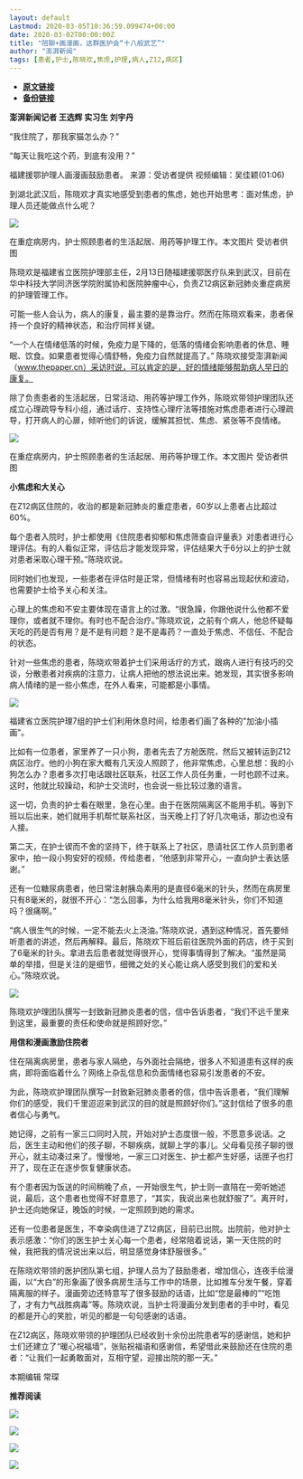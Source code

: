 ```yaml
---
layout: default
Lastmod: 2020-03-05T10:36:59.099474+00:00
date: 2020-03-02T00:00:00Z
title: "陪聊+画漫画，这群医护会“十八般武艺”"
author: "澎湃新闻"
tags: [患者,护士,陈晓欢,焦虑,护理,病人,Z12,病区]
---
```


* [**原文链接**](https://mp.weixin.qq.com/s/zx1I3YenkxrxMczrkZlbSA)
* [**备份链接**](http://archive.today/E59UZ)


**澎湃新闻记者 王选辉 实习生 刘宇丹**

  

“我住院了，那我家猫怎么办？”

  
“每天让我吃这个药，到底有没用？”

  

福建援鄂护理人画漫画鼓励患者。 来源：受访者提供 视频编辑：吴佳颖(01:06)  

  

到湖北武汉后，陈晓欢才真实地感受到患者的焦虑，她也开始思考：面对焦虑，护理人员还能做点什么呢？  

  

![](/images/post/c5a67b4fe7b57bad1185874df48644cc.jpg)

在重症病房内，护士照顾患者的生活起居、用药等护理工作。本文图片 受访者供图

  
陈晓欢是福建省立医院护理部主任，2月13日随福建援鄂医疗队来到武汉，目前在华中科技大学同济医学院附属协和医院肿瘤中心，负责Z12病区新冠肺炎重症病房的护理管理工作。

  
可能一些人会认为，病人的康复，最主要的是靠治疗。然而在陈晓欢看来，患者保持一个良好的精神状态，和治疗同样关键。

  
“一个人在情绪低落的时候，免疫力是下降的，低落的情绪会影响患者的休息、睡眠、饮食。如果患者觉得心情舒畅，免疫力自然就提高了。” 陈晓欢接受澎湃新闻（www.thepaper.cn）采访时说，可以肯定的是，好的情绪能够帮助病人早日的康复。

  
除了负责患者的生活起居，日常活动、用药等护理工作外，陈晓欢带领护理团队还成立心理疏导专科小组，通过话疗、支持性心理疗法等措施对焦虑患者进行心理疏导，打开病人的心扉，倾听他们的诉说，缓解其担忧、焦虑、紧张等不良情绪。  

  

![](/images/post/9f78b193639b00923aeca87a4351da50.jpg)

在重症病房内，护士照顾患者的生活起居、用药等护理工作。本文图片 受访者供图

  
**小焦虑和大关心**

在Z12病区住院的，收治的都是新冠肺炎的重症患者，60岁以上患者占比超过60%。

  
每个患者入院时，护士都使用《住院患者抑郁和焦虑筛查自评量表》对患者进行心理评估。有的人看似正常，评估后才能发现异常，评估结果大于6分以上的护士就对患者采取心理干预。”陈晓欢说。

  
同时她们也发现，一些患者在评估时是正常，但情绪有时也容易出现起伏和波动，也需要护士给予关心和关注。

  
心理上的焦虑和不安主要体现在语言上的过激。“很急躁，你跟他说什么他都不爱理你，或者就不理你。有时也不配合治疗。”陈晓欢说，之前有个病人，他总怀疑每天吃的药是否有用？是不是有问题？是不是毒药？一直处于焦虑、不信任、不配合的状态。

  
针对一些焦虑的患者，陈晓欢带着护士们采用话疗的方式，跟病人进行有技巧的交谈，分散患者对疾病的注意力，让病人把他的想法说出来。她发现，其实很多影响病人情绪的是一些小焦虑，在外人看来，可能都是小事情。  

  

![](/images/post/d29b4658d07cbfa31bc09f566257543f.jpg)

福建省立医院护理7组的护士们利用休息时间，给患者们画了各种的"加油小插画"。

  
比如有一位患者，家里养了一只小狗，患者先去了方舱医院，然后又被转运到Z12病区治疗。他的小狗在家大概有几天没人照顾了，他非常焦虑，心里总想：我的小狗怎么办？患者多次打电话跟社区联系，社区工作人员任务重，一时也顾不过来。这时，他就比较躁动，和护士交流时，也会说一些比较过激的语言。

  
这一切，负责的护士看在眼里，急在心里。由于在医院隔离区不能用手机，等到下班以后出来，她们就用手机帮忙联系社区，当天晚上打了好几次电话，那边也没有人接。

  
第二天，在护士锲而不舍的坚持下，终于联系上了社区，恳请社区工作人员到患者家中，拍一段小狗安好的视频，传给患者，“他感到非常开心，一直向护士表达感谢。”

  
还有一位糖尿病患者，他日常注射胰岛素用的是直径6毫米的针头，然而在病房里只有8毫米的，就很不开心：“怎么回事，为什么给我用8毫米针头，你们不知道吗？很痛啊。”

  
“病人很生气的时候，一定不能去火上浇油。”陈晓欢说，遇到这种情况，首先要倾听患者的讲述，然后再解释。最后，陈晓欢下班后前往医院外面的药店，终于买到了6毫米的针头。拿进去后患者就觉得很开心，觉得事情得到了解决。“虽然是简单的举措，但是关注的是细节，细微之处的关心能让病人感受到我们的爱和关心。”陈晓欢说。  

  

![](/images/post/5b1c2a82be12e8dd232c1d1a3b401b0c.jpg)

陈晓欢护理团队撰写一封致新冠肺炎患者的信，信中告诉患者，“我们不远千里来到这里，最重要的责任和使命就是照顾好您。”

  
**用信和漫画激励住院者**

住在隔离病房里，患者与家人隔绝，与外面社会隔绝，很多人不知道患有这样的疾病，即将面临着什么？网络上杂乱信息和负面情绪也容易引发患者的不安。

  
为此，陈晓欢护理团队撰写一封致新冠肺炎患者的信，信中告诉患者，“我们理解你们的感受，我们千里迢迢来到武汉的目的就是照顾好你们。”这封信给了很多的患者信心与勇气。

  
她记得，之前有一家三口同时入院，开始对护士态度很一般，不愿意多说话。之后，医生主动和他们的孩子聊，不聊疾病，就聊上学的事儿。父母看见孩子聊的很开心，就主动凑过来了。慢慢地，一家三口对医生、护士都产生好感，话匣子也打开了，现在正在逐步恢复健康状态。

  
有个患者因为饭送的时间稍晚了点，一开始很生气，护士则一直陪在一旁听她述说，最后，这个患者也觉得不好意思了，“其实，我说出来也就舒服了”。离开时，护士还向她保证，晚饭的时候，一定照顾到她的需求。

  
还有一位患者是医生，不幸染病住进了Z12病区，目前已出院。出院前，他对护士表示感激：“你们的医生护士关心每一个患者，经常陪着说话，第一天住院的时候，我把我的情况说出来以后，明显感觉身体舒服很多。”

  
在陈晓欢带领的医护团队第七组，护理人员为了鼓励患者，增加信心，连夜手绘漫画，以“大白”的形象画了很多病房生活与工作中的场景，比如推车分发午餐，穿着隔离服的样子。漫画旁边还特意写了很多鼓励的话语，比如“您是最棒的”“吃饱了，才有力气战胜病毒”等。陈晓欢说，当护士将漫画分发到患者的手中时，看见的都是开心的笑脸，听见的都是一句句感谢的话语。

  
在Z12病区，陈晓欢带领的护理团队已经收到十余份出院患者写的感谢信，她和护士们还建立了“暖心祝福墙”，张贴祝福语和感谢信，希望借此来鼓励还在住院的患者：“让我们一起勇敢面对，互相守望，迎接出院的那一天。”

  

  

本期编辑 常琛  

  

**推荐阅读**

  

[![](/images/post/ca5e19311bd13de311a7bd93f8eba2a6.jpg)](http://mp.weixin.qq.com/s?__biz=MjM5MzI5NTU3MQ==&mid=2651595860&idx=1&sn=6ba0af6bd94c0e122c5136345e632e6a&chksm=bd61b9e88a1630fe7de2b6aaa4f1dd87bd77da795dbe23ce66c455460b4742d951812a8fad76&scene=21#wechat_redirect)

[![](/images/post/bfcdf769ac262801bec9b16cc6422555.jpg)](http://mp.weixin.qq.com/s?__biz=MjM5MzI5NTU3MQ==&mid=2651593304&idx=1&sn=671c6ca0c2dce031191827961bfc6acc&chksm=bd6187e48a160ef286888a28f152c27b9bee424aaf62b4785773dd82a50ef7da87681ec9c248&scene=21#wechat_redirect)

[![](/images/post/f1f712a41c833b925f580fc6afb6134e.jpg)](http://mp.weixin.qq.com/s?__biz=MjM5MzI5NTU3MQ==&mid=2651592190&idx=1&sn=1c71ea092657d170ce72634620c5075e&chksm=bd6188428a160154df3260c291a14142a49847bdfdfdbd7d54f39d69d080fcb8db503724ac4a&scene=21#wechat_redirect)

[![](/images/post/faa036129172f4ba4cb775ad946d1eff.jpg)](https://a.app.qq.com/o/simple.jsp?pkgname=com.wondertek.paper)

